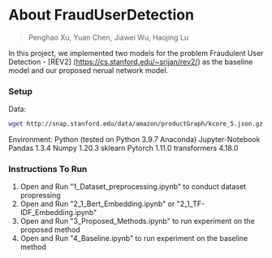 # About FraudUserDetection

> Penghao Xu, Yuan Chen, Jiawei Wu, Haojing Lu

In this project, we implemented two models for the problem Fraudulent User Detection - [REV2] (https://cs.stanford.edu/~srijan/rev2/) as the baseline model and our proposed nerual network model.

### Setup
Data: 
```bash
wget http://snap.stanford.edu/data/amazon/productGraph/kcore_5.json.gz
```
Environment:
Python (tested on Python 3.9.7 Anaconda)
Jupyter-Notebook
Pandas 1.3.4
Numpy 1.20.3
sklearn
Pytorch 1.11.0
transformers 4.18.0

### Instructions To Run 
1. Open and Run "1_Dataset_preprocessing.ipynb" to conduct dataset propressing
2. Open and Run "2_1_Bert_Embedding.ipynb" or "2_1_TF-IDF_Embedding.ipynb" 
3. Open and Run "3_Proposed_Methods.ipynb" to run experiment on the proposed method
4. Open and Run "4_Baseline.ipynb" to run experiment on the baseline method





